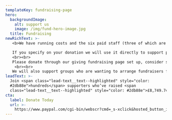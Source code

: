```yaml
---
templateKey: fundraising-page
hero:
  backgroundImage:
    alt: support us
    image: /img/fund-hero-image.jpg
  title: Fundraising
newRichText: >-
   <b>We have running costs and the six paid staff (three of which are part-time) are all on the same hourly living wage. We do, however, need funding to pay volunteer expenses, buy guests bus passes so they can attend appointments, support people who are living in fuel poverty (pay gas/electricity bills), and keep the food bank well stocked.</b> <br><br>

   If you specify on your donation we will use it directly to support people who experience homelessness or are at risk of homelessness.
   <br><br>
   ​Please donate through our giving fundraising page set up, consider setting up a monthly contribution.
    <br><br>
   We will also support groups who are wanting to arrange fundraisers for us. We have had great events in the past from  sleep-outs to comedy nights….do you have a good fundraising idea?
leadText: >-
  Join <span class="lead-text__text--highlighted" style="color:
  #2db88e">hundreds</span> supporters who’ve raised <span
  class="lead-text__text--highlighted" style="color: #2db88e">£8,749.74</span>
cta:
  label: Donate Today
  url: >-
    https://www.paypal.com/cgi-bin/webscr?cmd=_s-xclick&hosted_button_id=VBW25QGTWEMYC&source=url
---
```


